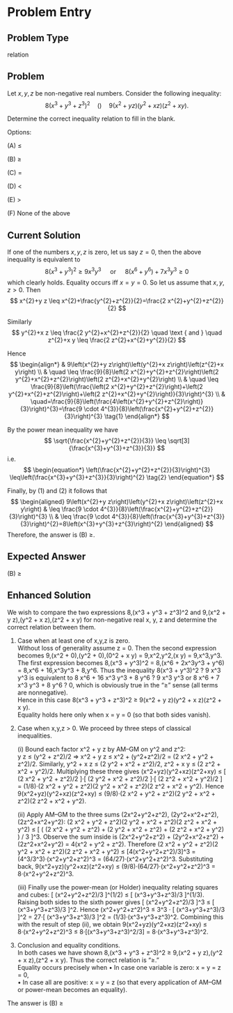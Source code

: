 # Problem Entry

## Problem Type
relation

## Problem
Let $x, y, z$ be non-negative real numbers. Consider the following inequality:
$$
8\left(x^{3}+y^{3}+z^{3}\right)^{2} \quad () \quad 9\left(x^{2}+y z\right)\left(y^{2}+x z\right)\left(z^{2}+x y\right) .
$$

Determine the correct inequality relation to fill in the blank.

Options:

(A) $\leq$ 

(B) $\geq$

(C) $=$ 

(D) $<$

(E) $>$

(F) None of the above

## Current Solution
If one of the numbers $x, y, z$ is zero, let us say $z=0$, then the above inequality is equivalent to
$$
8\left(x^{3}+y^{3}\right)^{2} \geq 9 x^{3} y^{3} \quad \text { or } \quad 8\left(x^{6}+y^{6}\right)+7 x^{3} y^{3} \geq 0
$$
which clearly holds.
Equality occurs iff $x=y=0$.
So let us assume that $x, y, z>0$.
Then
$$
x^{2}+y z \leq x^{2}+\frac{y^{2}+z^{2}}{2}=\frac{2 x^{2}+y^{2}+z^{2}}{2}
$$

Similarly
$$
y^{2}+x z \leq \frac{2 y^{2}+x^{2}+z^{2}}{2} \quad \text { and } \quad z^{2}+x y \leq \frac{2 z^{2}+x^{2}+y^{2}}{2}
$$

Hence
$$
\begin{align*}
& 9\left(x^{2}+y z\right)\left(y^{2}+x z\right)\left(z^{2}+x y\right) \\
& \quad \leq \frac{9}{8}\left(2 x^{2}+y^{2}+z^{2}\right)\left(2 y^{2}+x^{2}+z^{2}\right)\left(2 z^{2}+x^{2}+y^{2}\right) \\
& \quad \leq \frac{9}{8}\left(\frac{\left(2 x^{2}+y^{2}+z^{2}\right)+\left(2 y^{2}+x^{2}+z^{2}\right)+\left(2 z^{2}+x^{2}+y^{2}\right)}{3}\right)^{3} \\
& \quad=\frac{9}{8}\left(\frac{4\left(x^{2}+y^{2}+z^{2}\right)}{3}\right)^{3}=\frac{9 \cdot 4^{3}}{8}\left(\frac{x^{2}+y^{2}+z^{2}}{3}\right)^{3} \tag{1}
\end{align*}
$$

By the power mean inequality we have
$$
\sqrt{\frac{x^{2}+y^{2}+z^{2}}{3}} \leq \sqrt[3]{\frac{x^{3}+y^{3}+z^{3}}{3}}
$$
i.e.
$$
\begin{equation*}
\left(\frac{x^{2}+y^{2}+z^{2}}{3}\right)^{3} \leq\left(\frac{x^{3}+y^{3}+z^{3}}{3}\right)^{2} \tag{2}
\end{equation*}
$$

Finally, by (1) and (2) it follows that
$$
\begin{aligned}
9\left(x^{2}+y z\right)\left(y^{2}+x z\right)\left(z^{2}+x y\right) & \leq \frac{9 \cdot 4^{3}}{8}\left(\frac{x^{2}+y^{2}+z^{2}}{3}\right)^{3} \\
& \leq \frac{9 \cdot 4^{3}}{8}\left(\frac{x^{3}+y^{3}+z^{3}}{3}\right)^{2}=8\left(x^{3}+y^{3}+z^{3}\right)^{2}
\end{aligned}
$$ Therefore, the answer is (B) $\geq$.

## Expected Answer
(B) $\geq$

## Enhanced Solution
We wish to compare the two expressions
  8\,(x^3 + y^3 + z^3)^2
and
  9\,(x^2 + y z)\,(y^2 + x z)\,(z^2 + x y)
for non-negative real x, y, z and determine the correct relation between them.

1.  Case when at least one of x,y,z is zero.  
    Without loss of generality assume z = 0.  Then the second expression becomes
      9\,(x^2 + 0)\,(y^2 + 0)\,(0^2 + x y)
      = 9\,x^2\,y^2\,(x y)
      = 9\,x^3\,y^3.
    The first expression becomes
      8\,(x^3 + y^3)^2
      = 8\,(x^6 + 2x^3y^3 + y^6)
      = 8\,x^6 + 16\,x^3y^3 + 8\,y^6.
    Thus the inequality 8(x^3 + y^3)^2 ? 9 x^3 y^3 is equivalent to
      8 x^6 + 16 x^3 y^3 + 8 y^6 ? 9 x^3 y^3
    or
      8 x^6 + 7 x^3 y^3 + 8 y^6 ? 0,
    which is obviously true in the “≥” sense (all terms are nonnegative).  
    Hence in this case
      8(x^3 + y^3 + z^3)^2 ≥ 9(x^2 + y z)(y^2 + x z)(z^2 + x y).  
    Equality holds here only when x = y = 0 (so that both sides vanish).

2.  Case when x,y,z > 0.  We proceed by three steps of classical inequalities.

    (i)  Bound each factor x^2 + y z by AM–GM on y^2 and z^2:  
         y z ≤ (y^2 + z^2)/2  ⇒  x^2 + y z ≤ x^2 + (y^2+z^2)/2  = (2 x^2 + y^2 + z^2)/2.
         Similarly,
           y^2 + x z ≤ (2 y^2 + x^2 + z^2)/2,
           z^2 + x y ≤ (2 z^2 + x^2 + y^2)/2.
    Multiplying these three gives
      (x^2+yz)(y^2+xz)(z^2+xy)
      ≤ [ (2 x^2 + y^2 + z^2)/2 ]·[ (2 y^2 + x^2 + z^2)/2 ]·[ (2 z^2 + x^2 + y^2)/2 ]
      = (1/8)·(2 x^2 + y^2 + z^2)(2 y^2 + x^2 + z^2)(2 z^2 + x^2 + y^2).
    Hence
      9(x^2+yz)(y^2+xz)(z^2+xy)
      ≤ (9/8)·(2 x^2 + y^2 + z^2)(2 y^2 + x^2 + z^2)(2 z^2 + x^2 + y^2).

    (ii)  Apply AM–GM to the three sums (2x^2+y^2+z^2), (2y^2+x^2+z^2), (2z^2+x^2+y^2):
      (2 x^2 + y^2 + z^2)(2 y^2 + x^2 + z^2)(2 z^2 + x^2 + y^2)
      ≤ [ ( (2 x^2 + y^2 + z^2) + (2 y^2 + x^2 + z^2) + (2 z^2 + x^2 + y^2) ) / 3 ]^3.
    Observe the sum inside is
      (2x^2+y^2+z^2) + (2y^2+x^2+z^2) + (2z^2+x^2+y^2)
      = 4(x^2 + y^2 + z^2).
    Therefore
      (2 x^2 + y^2 + z^2)(2 y^2 + x^2 + z^2)(2 z^2 + x^2 + y^2)
      ≤ [4(x^2+y^2+z^2)/3]^3
      = (4^3/3^3)·(x^2+y^2+z^2)^3
      = (64/27)·(x^2+y^2+z^2)^3.
    Substituting back,
      9(x^2+yz)(y^2+xz)(z^2+xy)
      ≤ (9/8)·(64/27)·(x^2+y^2+z^2)^3
      = 8·(x^2+y^2+z^2)^3.

    (iii)  Finally use the power-mean (or Holder) inequality relating squares and cubes:
      [ (x^2+y^2+z^2)/3 ]^(1/2) ≤ [ (x^3+y^3+z^3)/3 ]^(1/3).
    Raising both sides to the sixth power gives
      [ (x^2+y^2+z^2)/3 ]^3 ≤ [ (x^3+y^3+z^3)/3 ]^2.
    Hence
      (x^2+y^2+z^2)^3 ≤ 3^3 · [ (x^3+y^3+z^3)/3 ]^2 = 27·[ (x^3+y^3+z^3)/3 ]^2
      = (1/3)·(x^3+y^3+z^3)^2.
    Combining this with the result of step (ii), we obtain
      9(x^2+yz)(y^2+xz)(z^2+xy)
      ≤ 8·(x^2+y^2+z^2)^3
      ≤ 8·[(x^3+y^3+z^3)^2/3]
      = 8·(x^3+y^3+z^3)^2.

3.  Conclusion and equality conditions.  
    In both cases we have shown
      8\,(x^3 + y^3 + z^3)^2 ≥ 9\,(x^2 + y z)\,(y^2 + x z)\,(z^2 + x y).
    Thus the correct relation is “≥.”  
    Equality occurs precisely when
      •  In case one variable is zero: x = y = z = 0,  
      •  In case all are positive: x = y = z (so that every application of AM–GM or power-mean becomes an equality).  

The answer is (B) ≥
